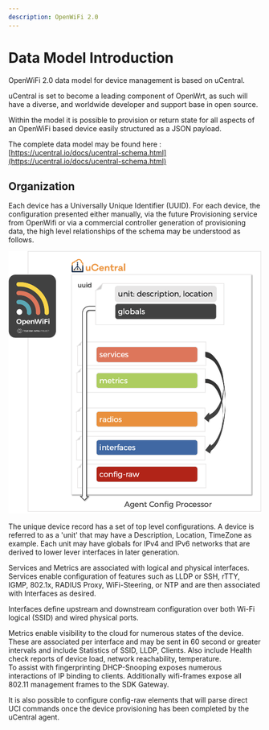 ```yaml
---
description: OpenWiFi 2.0
---
```


# Data Model Introduction

OpenWiFi 2.0 data model for device management is based on uCentral.

uCentral is set to become a leading component of OpenWrt, as such will have a diverse, and worldwide developer and support base in open source.

Within the model it is possible to provision or return state for all aspects of an OpenWiFi based device easily structured as a JSON payload.

The complete data model may be found here : [https://ucentral.io/docs/ucentral-schema.html](https://ucentral.io/docs/ucentral-schema.html)

## Organization

Each device has a Universally Unique Identifier (UUID). For each device, the configuration presented either manually, via the future Provisioning service from OpenWifi or via a commercial controller generation of provisioning data, the high level relationships of the schema may be understood as follows.

![uCentral Agent Schema Processing](<../.gitbook/assets/image (32).png>)

The unique device record has a set of top level configurations. A device is referred to as a 'unit' that may have a Description, Location, TimeZone as example. Each unit may have globals for IPv4 and IPv6 networks that are derived to lower lever interfaces in later generation.

Services and Metrics are associated with logical and physical interfaces. Services enable configuration of features such as LLDP or SSH, rTTY, IGMP, 802.1x, RADIUS Proxy, WiFi-Steering, or NTP and are then associated with Interfaces as desired.

Interfaces define upstream and downstream configuration over both Wi-Fi logical (SSID) and wired physical ports.

Metrics enable visibility to the cloud for numerous states of the device. These are associated per interface and may be sent in 60 second or greater intervals and include Statistics of SSID, LLDP, Clients. Also include Health check reports of device load, network reachability, temperature.\
To assist with fingerprinting DHCP-Snooping exposes numerous interactions of IP binding to clients. Additionally wifi-frames expose all 802.11 management frames to the SDK Gateway.

It is also possible to configure config-raw elements that will parse direct UCI commands once the device provisioning has been completed by the uCentral agent.

